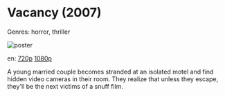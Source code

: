# Vacancy (2007)

Genres: horror, thriller

![poster](http://image.tmdb.org/t/p/w500/raagPxrhC5098rvMh4QbnlJp7aG.jpg)

en:
  [720p](magnet:?xt=urn:btih:D2A9042548C1B6790205D99DF21AE6BFD90A0BB6&tr=udp://glotorrents.pw:6969/announce&tr=udp://tracker.opentrackr.org:1337/announce&tr=udp://torrent.gresille.org:80/announce&tr=udp://tracker.openbittorrent.com:80&tr=udp://tracker.coppersurfer.tk:6969&tr=udp://tracker.leechers-paradise.org:6969&tr=udp://p4p.arenabg.ch:1337&tr=udp://tracker.internetwarriors.net:1337)
  [1080p](magnet:?xt=urn:btih:3364BB341873C48C98D6C3722012AF9E910084DF&tr=udp://glotorrents.pw:6969/announce&tr=udp://tracker.opentrackr.org:1337/announce&tr=udp://torrent.gresille.org:80/announce&tr=udp://tracker.openbittorrent.com:80&tr=udp://tracker.coppersurfer.tk:6969&tr=udp://tracker.leechers-paradise.org:6969&tr=udp://p4p.arenabg.ch:1337&tr=udp://tracker.internetwarriors.net:1337)
  


A young married couple becomes stranded at an isolated motel and find hidden video cameras in their room. They realize that unless they escape, they'll be the next victims of a snuff film.